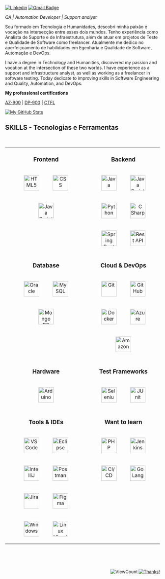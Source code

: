 [![Linkedin](https://img.shields.io/badge/-Linkedin-2867B2?style=flat-square&logo=Linkedin&logoColor=white)](https://www.linkedin.com/in/joaopaulomoreiracarvalho/)
[![Gmail Badge](https://img.shields.io/badge/Gmail-2867B2?style=flat-square&logo=Gmail&logoColor=white&link=mailto:joaopaulomoreira.oak@gmail.com)](mailto:joaopaulomoreira.oak@gmail.com)
<!-- [![Twitter](https://img.shields.io/badge/-Twitter-1DA1F2?style=flat-square&logo=Twitter&logoColor=white)](https://twitter.com/rcmoutinho)-->


*QA | Automation Developer | Support analyst*

Sou formado em Tecnologia e Humanidades, descobri minha paixão e vocação na intersecção entre esses dois mundos.  Tenho experiência como Analista de Suporte e de Infraestrutura, além de atuar em projetos de Teste e Qualidade de Software como freelancer. Atualmente me dedico no aperfeiçoamento de habilidades em Egenharia e Qualidade de Software, Automação e DevOps.

I have a degree in Technology and Humanities, discovered my passion and vocation at the intersection of these two worlds. I have experience as a support and infrastructure analyst, as well as working as a freelancer in software testing. Today dedicate to improving skills in Software Engineering and Quality, Automation, and DevOps.

**My professional certifications**

[AZ-900](https://www.credly.com/badges/eff54f2e-c7f4-412a-84ef-168010694e16) | [DP-900](https://www.credly.com/badges/7284c9a1-0fee-4962-818c-ae48b700b4ed) | [CTFL](https://bstqb.org.br/b9/)

[![My GitHub Stats](https://github-readme-stats.vercel.app/api?username=joaopaulomoreira&show_icons=true&bg_color=ffffff&line_height=20&hide_border=true&hide_title=true&text_color=7BA08C&icon_color=2E4036&title_color=5F836F)](https://github.com/joaopaulomoreira/)

##

## SKILLS - Tecnologias e Ferramentas

<br>

<table>

<tr align="center">
<td align="center" valign="top">

### Frontend

<img style="margin: 20px" src="https://user-images.githubusercontent.com/25181517/192158954-f88b5814-d510-4564-b285-dff7d6400dad.png" alt="HTML5" title="HTML5" height="50" />
<img style="margin: 20px" src="https://user-images.githubusercontent.com/25181517/183898674-75a4a1b1-f960-4ea9-abcb-637170a00a75.png" alt="CSS" title="CSS" height="50" />
<img style="margin: 20px" src="https://user-images.githubusercontent.com/25181517/117447155-6a868a00-af3d-11eb-9cfe-245df15c9f3f.png" alt="Java Script" title="JS" height="50" />
</td>
<td align="center" valign="top">

### Backend

<img style="margin: 20px" src="https://user-images.githubusercontent.com/25181517/117201156-9a724800-adec-11eb-9a9d-3cd0f67da4bc.png" alt="Java" title="Java" height="50" /> 
<img style="margin: 20px" src="https://user-images.githubusercontent.com/25181517/117447155-6a868a00-af3d-11eb-9cfe-245df15c9f3f.png" alt="Java Script" title="JS" height="50" />
  <img style="margin: 20px" src="https://user-images.githubusercontent.com/25181517/183423507-c056a6f9-1ba8-4312-a350-19bcbc5a8697.png" alt="Python" title="Python" height="50" />
<img style="margin: 20px" src="https://user-images.githubusercontent.com/25181517/121405384-444d7300-c95d-11eb-959f-913020d3bf90.png" alt="C Sharp" title="C#" height="50" />
<img style="margin: 20px" src="https://user-images.githubusercontent.com/25181517/183891303-41f257f8-6b3d-487c-aa56-c497b880d0fb.png" alt="Spring Boot" title="Spring Boot" height="50" />
<img style="margin: 20px" src="https://user-images.githubusercontent.com/25181517/192107858-fe19f043-c502-4009-8c47-476fc89718ad.png" alt="Rest API" title="Rest API" height="50" />

</td>
</tr>

<tr align="center">
<td align="center" valign="top">

### Database


<!--SQL Server-->
<img style="margin: 20px" src="https://user-images.githubusercontent.com/25181517/117208736-bdedc080-adf5-11eb-912f-61c7d43705f6.png" alt="Oracle" title="Oracle" height="50" />
<img style="margin: 20px" src="https://user-images.githubusercontent.com/25181517/183896128-ec99105a-ec1a-4d85-b08b-1aa1620b2046.png" alt="My SQL" title="My SQL" height="50" />
<img style="margin: 20px" src="https://user-images.githubusercontent.com/25181517/182884177-d48a8579-2cd0-447a-b9a6-ffc7cb02560e.png" alt="Mongo DB" title="Mongo DB" height="50" />
</td>
<td align="center" valign="top">

### Cloud & DevOps

<img style="margin: 20px" src="https://user-images.githubusercontent.com/25181517/192108372-f71d70ac-7ae6-4c0d-8395-51d8870c2ef0.png" alt="Git" title="Git" height="50" />
<img style="margin: 20px" src="https://user-images.githubusercontent.com/25181517/192108374-8da61ba1-99ec-41d7-80b8-fb2f7c0a4948.png" alt="Git Hub" title="Git Hub" height="50" />
<img style="margin: 20px" src="https://user-images.githubusercontent.com/25181517/117207330-263ba280-adf4-11eb-9b97-0ac5b40bc3be.png" alt="Docker" title="Docker" height="50" />
<img style="margin: 20px" src="https://user-images.githubusercontent.com/25181517/183911544-95ad6ba7-09bf-4040-ac44-0adafedb9616.png" alt="Azure" title="Azure" height="50" />
<img style="margin: 20px" src="https://user-images.githubusercontent.com/25181517/183896132-54262f2e-6d98-41e3-8888-e40ab5a17326.png" alt="Amazon" title="Amazon" height="50" />

</td>
</tr>

<tr align="center">
<td align="center" valign="top">

### Hardware

<img style="margin: 20px" src="https://profilinator.rishav.dev/skills-assets/arduino.png" alt="Arduino" title="Arduino" height="50" />

</td>
<td align="center" valign="top">

### Test Frameworks

 
<!--Robot framework-->
<img style="margin: 20px" src="https://user-images.githubusercontent.com/25181517/184103699-d1b83c07-2d83-4d99-9a1e-83bd89e08117.png" alt="Selenium" title="Selenium" height="50" />
<img style="margin: 20px" src="https://user-images.githubusercontent.com/25181517/117533873-484d4480-afef-11eb-9fad-67c8605e3592.png" alt="JUnit" title="JUnit" height="50" />

</td>
</tr>

<tr align="center">
<td align="center" valign="top">

### Tools & IDEs

<img style="margin: 20px" src="https://user-images.githubusercontent.com/25181517/192108891-d86b6220-e232-423a-bf5f-90903e6887c3.png" alt="VS Code" title="VS Code" height="50" />
<img style="margin: 20px" src="https://user-images.githubusercontent.com/25181517/192108892-6e9b5cdf-4e35-4a70-ad9a-801a93a07c1c.png" alt="Eclipse" title="Eclipse" height="50" />
<img style="margin: 20px" src="https://user-images.githubusercontent.com/25181517/192108890-200809d1-439c-4e23-90d3-b090cf9a4eea.png" alt="IntelliJ" title="IntelliJ" height="50" />
<img style="margin: 20px" src="https://user-images.githubusercontent.com/25181517/192109061-e138ca71-337c-4019-8d42-4792fdaa7128.png" alt="Postman" title="Postman" height="50" />
<img style="margin: 20px" src="https://user-images.githubusercontent.com/25181517/183912952-83784e94-629d-4c34-a961-ae2ae795b662.png" alt="Jira" title="Jira" height="50" />
<img style="margin: 20px" src="https://user-images.githubusercontent.com/25181517/189715289-df3ee512-6eca-463f-a0f4-c10d94a06b2f.png" alt="Figma" title="Figma" height="50" />
<img style="margin: 20px" src="https://user-images.githubusercontent.com/25181517/186884150-05e9ff6d-340e-4802-9533-2c3f02363ee3.png" alt="Windows" title="Windows" height="50" />
<img style="margin: 20px" src="https://user-images.githubusercontent.com/25181517/186884153-99edc188-e4aa-4c84-91b0-e2df260ebc33.png" alt="Linux Ubuntu" title="Linux Ubuntu" height="50" />

</td>
<td align="center" valign="top">

### Want to learn

<!--Cypress-->
<!--Chi-->
<!--Mocha-->
<img style="margin: 20px" src="https://user-images.githubusercontent.com/25181517/183570228-6a040b9f-3ddf-47a2-a201-743121dac664.png" alt="PHP" title="PHP" height="50" />
<img style="margin: 20px" src="https://user-images.githubusercontent.com/25181517/179090274-733373ef-3b59-4f28-9ecb-244bea700932.png" alt="Jenkins" title="Jenkins" height="50" />
<img style="margin: 20px" src="https://user-images.githubusercontent.com/25181517/183868728-b2e11072-00a5-47e2-8a4e-4ebbb2b8c554.png" alt="CI/CD" title="CI/CD" height="50" />
<img style="margin: 20px" src="https://user-images.githubusercontent.com/25181517/192149581-88194d20-1a37-4be8-8801-5dc0017ffbbe.png" alt="Go Lang" title="Go Lang" height="50" />

</td>
</tr>
</table>

<br/>


<br>
<br>
  
<div align="right">
  
![ViewCount](https://views.whatilearened.today/views/github/joaopaulomoreira/joaopaulomoreira.svg) [![Thanks!](https://img.shields.io/badge/Thanks%20for%20visiting-!-1EAEDB.svg)](https://joaopaulomoreira.github.io/joaopaulomoreira/)
</div>

